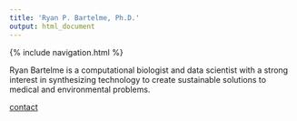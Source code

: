 ```yaml
---
title: 'Ryan P. Bartelme, Ph.D.'
output: html_document
---
```


{% include navigation.html %}


Ryan Bartelme is a computational biologist and data scientist with a strong interest in synthesizing technology to create sustainable solutions to medical and environmental problems. 

[contact](https://rbartelme.github.io/contact.html)